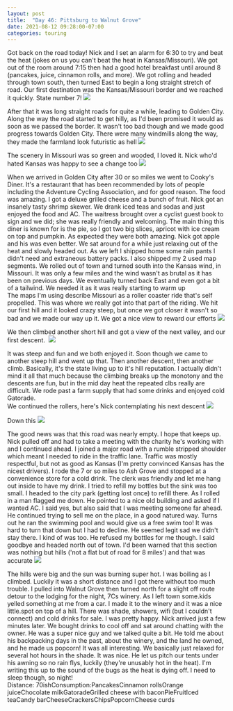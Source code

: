 ```yaml
---
layout: post
title:  "Day 46: Pittsburg to Walnut Grove"
date: 2021-08-12 09:28:00-07:00
categories: touring
---
```

Got back on the road today! Nick and I set an alarm for 6:30 to try and beat the heat (jokes on us you can't beat the heat in Kansas/Missouri). We got out of the room around 7:15 then had a good hotel breakfast until around 8 (pancakes, juice, cinnamon rolls, and more). We got rolling and headed through town south, then turned East to begin a long straight stretch of road. Our first destination was the Kansas/Missouri border and we reached it quickly. State number 7!
[![](/assets/1628785677070873-0.png)](/assets/1628785677070873-0.png)
  
After that it was long straight roads for quite a while, leading to Golden City. Along the way the road started to get hilly, as I'd been promised it would as soon as we passed the border. It wasn't too bad though and we made good progress towards Golden City. There were many windmills along the way, they made the farmland look futuristic as hell
[![](/assets/1628785672157231-1.png)](/assets/1628785672157231-1.png)
  
The scenery in Missouri was so green and wooded, I loved it. Nick who'd hated Kansas was happy to see a change too
[![](/assets/1628785666225942-2.png)](/assets/1628785666225942-2.png)
  
When we arrived in Golden City after 30 or so miles we went to Cooky's Diner. It's a restaurant that has been recommended by lots of people including the Adventure Cycling Association, and for good reason. The food was amazing. I got a deluxe grilled cheese and a bunch of fruit. Nick got an insanely tasty shrimp skewer. We drank iced teas and sodas and just enjoyed the food and AC. The waitress brought over a cyclist guest book to sign and we did; she was really friendly and welcoming. The main thing this diner is known for is the pie, so I got two big slices, apricot with ice cream on top and pumpkin. As expected they were both amazing. Nick got apple and his was even better. We sat around for a while just relaxing out of the heat and slowly headed out. As we left I shipped home some rain pants I didn't need and extraneous battery packs. I also shipped my 2 used map segments. We rolled out of town and turned south into the Kansas wind, in Missouri. It was only a few miles and the wind wasn't as brutal as it has been on previous days. We eventually turned back East and even got a bit of a tailwind. We needed it as it was really starting to warm up  
The maps I'm using describe Missouri as a roller coaster ride that's self propelled. This was where we really got into that part of the riding. We hit our first hill and it looked crazy steep, but once we got closer it wasn't so bad and we made our way up it. We got a nice view to reward our efforts
[![](/assets/1628785660335101-3.png)](/assets/1628785660335101-3.png)
  
We then climbed another short hill and got a view of the next valley, and our first descent. 
[![](/assets/1628785654823239-4.png)](/assets/1628785654823239-4.png)
  
It was steep and fun and we both enjoyed it. Soon though we came to another steep hill and went up that. Then another descent, then another climb. Basically, it's the state living up to it's hill reputation. I actually didn't mind it all that much because the climbing breaks up the monotony and the descents are fun, but in the mid day heat the repeated clbs really are difficult. We rode past a farm supply that had some drinks and enjoyed cold Gatorade.   
We continued the rollers, here's Nick contemplating his next descent
[![](/assets/1628785647763268-5.png)](/assets/1628785647763268-5.png)
  
Down this
[![](/assets/1628785640864777-6.png)](/assets/1628785640864777-6.png)
  
The good news was that this road was nearly empty. I hope that keeps up.   
Nick pulled off and had to take a meeting with the charity he's working with and I continued ahead. I joined a major road with a rumble stripped shoulder which meant I needed to ride in the traffic lane. Traffic was mostly respectful, but not as good as Kansas (I'm pretty convinced Kansas has the nicest drivers). I rode the 7 or so miles to Ash Grove and stopped at a convenience store for a cold drink. The clerk was friendly and let me hang out inside to have my drink. I tried to refill my bottles but the sink was too small. I headed to the city park (getting lost once) to refill there. As I rolled in a man flagged me down. He pointed to a nice old building and asked if I wanted AC. I said yes, but also said that I was meeting someone far ahead. He continued trying to sell me on the place, in a good natured way. Turns out he ran the swimming pool and would give us a free swim too! It was hard to turn that down but I had to decline. He seemed legit sad we didn't stay there. I kind of was too. He refused my bottles for me though. I said goodbye and headed north out of town. I'd been warned that this section was nothing but hills ('not a flat but of road for 8 miles') and that was accurate
[![](/assets/1628785632892519-7.png)](/assets/1628785632892519-7.png)
  
The hills were big and the sun was burning super hot. I was boiling as I climbed. Luckily it was a short distance and I got there without too much trouble. I pulled into Walnut Grove then turned north for a slight off route detour to the lodging for the night, 7Cs winery. As I left town some.kids yelled something at me from a car. I made it to the winery and it was a nice little.spot on top of a hill. There was shade, showers, wifi (but I couldn't connect) and cold drinks for sale. I was pretty happy. Nick arrived just a few minutes later. We bought drinks to cool off and sat around chatting with the owner. He was a super nice guy and we talked quite a bit. He told me about his backpacking days in the past, about the winery, and the land he owned, and he made us popcorn! It was all interesting. We basically just relaxed for several hot hours in the shade. It was nice. He let us pitch our tents under his awning so no rain flys, luckily (they're unusably hot in the heat). I'm writing this up to the sound of the bugs as the heat is dying off. I need to sleep though, so night!  
Distance: 70ishConsumption:PancakesCinnamon rollsOrange juiceChocolate milkGatoradeGrilled cheese with baconPieFruitIced teaCandy barCheeseCrackersChipsPopcornCheese curds
